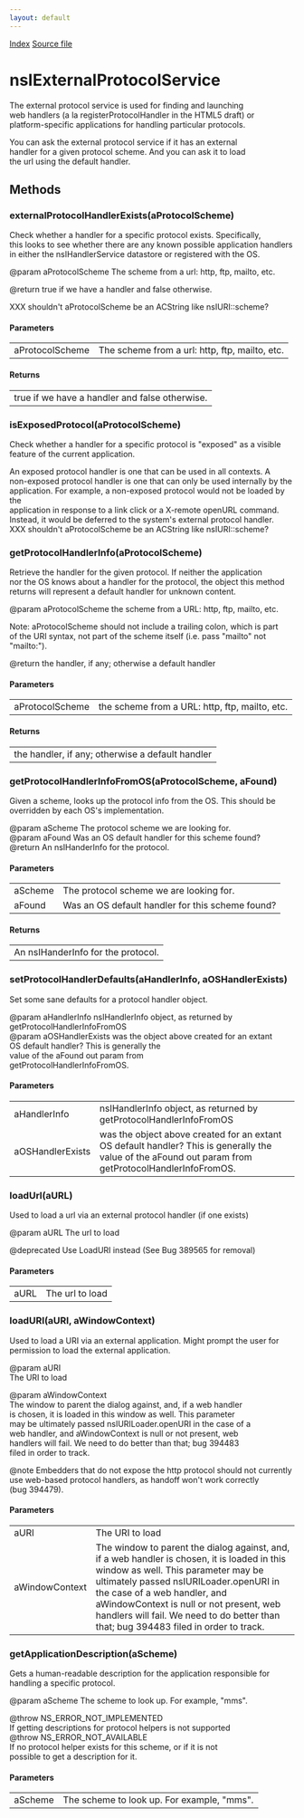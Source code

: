 ```yaml
---
layout: default
---
```

<div id='links'><a href="../index.html">Index</a>
<a href="http://dxr.mozilla.org/mozilla-central/source/uriloader/exthandler/nsIExternalProtocolService.idl">Source file</a>
</div>

# nsIExternalProtocolService #
  
The external protocol service is used for finding and launching  
web handlers (a la registerProtocolHandler in the HTML5 draft) or   
platform-specific applications for handling particular protocols.  
  
You can ask the external protocol service if it has an external  
handler for a given protocol scheme. And you can ask it to load   
the url using the default handler.  
  

## Methods ##

### externalProtocolHandlerExists(aProtocolScheme) ###
  
Check whether a handler for a specific protocol exists.  Specifically,  
this looks to see whether there are any known possible application handlers  
in either the nsIHandlerService datastore or registered with the OS.  
  
@param aProtocolScheme The scheme from a url: http, ftp, mailto, etc.  
  
@return true if we have a handler and false otherwise.  
  
XXX shouldn't aProtocolScheme be an ACString like nsIURI::scheme?  
  

#### Parameters ####

<table>

<tr>
<td>aProtocolScheme</td>
<td>The scheme from a url: http, ftp, mailto, etc.  
</td>
</tr>

</table>

#### Returns ####

<table>

<tr>
<td>true if we have a handler and false otherwise.  
</td>
</tr>

</table>

### isExposedProtocol(aProtocolScheme) ###
  
Check whether a handler for a specific protocol is "exposed" as a visible  
feature of the current application.  
  
An exposed protocol handler is one that can be used in all contexts.  A  
non-exposed protocol handler is one that can only be used internally by the  
application.  For example, a non-exposed protocol would not be loaded by the  
application in response to a link click or a X-remote openURL command.  
Instead, it would be deferred to the system's external protocol handler.  
XXX shouldn't aProtocolScheme be an ACString like nsIURI::scheme?  
  

### getProtocolHandlerInfo(aProtocolScheme) ###
  
Retrieve the handler for the given protocol.  If neither the application  
nor the OS knows about a handler for the protocol, the object this method  
returns will represent a default handler for unknown content.  
  
@param aProtocolScheme the scheme from a URL: http, ftp, mailto, etc.  
  
Note: aProtocolScheme should not include a trailing colon, which is part  
of the URI syntax, not part of the scheme itself (i.e. pass "mailto" not  
"mailto:").  
  
@return the handler, if any; otherwise a default handler  
  

#### Parameters ####

<table>

<tr>
<td>aProtocolScheme</td>
<td>the scheme from a URL: http, ftp, mailto, etc.  
</td>
</tr>

</table>

#### Returns ####

<table>

<tr>
<td>the handler, if any; otherwise a default handler  
</td>
</tr>

</table>

### getProtocolHandlerInfoFromOS(aProtocolScheme, aFound) ###
  
Given a scheme, looks up the protocol info from the OS.  This should be  
overridden by each OS's implementation.  
  
@param aScheme The protocol scheme we are looking for.  
@param aFound  Was an OS default handler for this scheme found?  
@return An nsIHanderInfo for the protocol.  
  

#### Parameters ####

<table>

<tr>
<td>aScheme</td>
<td>The protocol scheme we are looking for.  
</td>
</tr>

<tr>
<td>aFound</td>
<td>Was an OS default handler for this scheme found?  
</td>
</tr>

</table>

#### Returns ####

<table>

<tr>
<td>An nsIHanderInfo for the protocol.  
</td>
</tr>

</table>

### setProtocolHandlerDefaults(aHandlerInfo, aOSHandlerExists) ###
   
Set some sane defaults for a protocol handler object.  
  
@param aHandlerInfo      nsIHandlerInfo object, as returned by   
                         getProtocolHandlerInfoFromOS  
@param aOSHandlerExists  was the object above created for an extant  
                         OS default handler?  This is generally the  
                         value of the aFound out param from  
                         getProtocolHandlerInfoFromOS.  
  

#### Parameters ####

<table>

<tr>
<td>aHandlerInfo</td>
<td>nsIHandlerInfo object, as returned by   
                         getProtocolHandlerInfoFromOS  
</td>
</tr>

<tr>
<td>aOSHandlerExists</td>
<td>was the object above created for an extant  
                         OS default handler?  This is generally the  
                         value of the aFound out param from  
                         getProtocolHandlerInfoFromOS.  
</td>
</tr>

</table>

### loadUrl(aURL) ###
  
Used to load a url via an external protocol handler (if one exists)  
  
@param aURL The url to load  
  
@deprecated Use LoadURI instead (See Bug 389565 for removal)  
  

#### Parameters ####

<table>

<tr>
<td>aURL</td>
<td>The url to load  
</td>
</tr>

</table>

### loadURI(aURI, aWindowContext) ###
  
Used to load a URI via an external application. Might prompt the user for  
permission to load the external application.  
  
@param aURI  
       The URI to load  
  
@param aWindowContext   
       The window to parent the dialog against, and, if a web handler  
       is chosen, it is loaded in this window as well.  This parameter  
       may be ultimately passed nsIURILoader.openURI in the case of a  
       web handler, and aWindowContext is null or not present, web  
       handlers will fail.  We need to do better than that; bug 394483  
       filed in order to track.  
  
@note  Embedders that do not expose the http protocol should not currently  
       use web-based protocol handlers, as handoff won't work correctly  
       (bug 394479).    
  

#### Parameters ####

<table>

<tr>
<td>aURI</td>
<td>       The URI to load  
</td>
</tr>

<tr>
<td>aWindowContext</td>
<td>       The window to parent the dialog against, and, if a web handler  
       is chosen, it is loaded in this window as well.  This parameter  
       may be ultimately passed nsIURILoader.openURI in the case of a  
       web handler, and aWindowContext is null or not present, web  
       handlers will fail.  We need to do better than that; bug 394483  
       filed in order to track.  
</td>
</tr>

</table>

### getApplicationDescription(aScheme) ###
  
Gets a human-readable description for the application responsible for  
handling a specific protocol.  
  
@param aScheme The scheme to look up. For example, "mms".  
  
@throw NS_ERROR_NOT_IMPLEMENTED  
       If getting descriptions for protocol helpers is not supported  
@throw NS_ERROR_NOT_AVAILABLE  
       If no protocol helper exists for this scheme, or if it is not  
       possible to get a description for it.  
  

#### Parameters ####

<table>

<tr>
<td>aScheme</td>
<td>The scheme to look up. For example, "mms".  
</td>
</tr>

</table>
